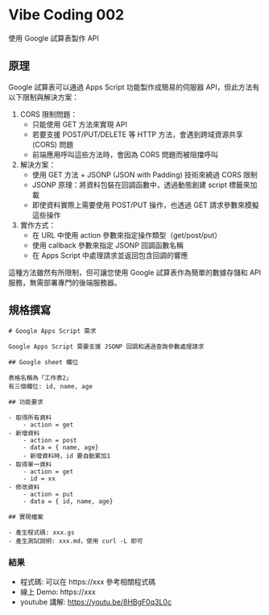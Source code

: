 # Vibe Coding 002

使用 Google 試算表製作 API

## 原理

Google 試算表可以通過 Apps Script 功能製作成簡易的伺服器 API，但此方法有以下限制與解決方案：

1. CORS 限制問題：
    - 只能使用 GET 方法來實現 API
    - 若要支援 POST/PUT/DELETE 等 HTTP 方法，會遇到跨域資源共享 (CORS) 問題
    - 前端應用呼叫這些方法時，會因為 CORS 問題而被阻擋呼叫
2. 解決方案：
    - 使用 GET 方法 + JSONP (JSON with Padding) 技術來繞過 CORS 限制
    - JSONP 原理：將資料包裝在回調函數中，透過動態創建 script 標籤來加載
    - 即使資料實際上需要使用 POST/PUT 操作，也透過 GET 請求參數來模擬這些操作
3. 實作方式：
    - 在 URL 中使用 action 參數來指定操作類型（get/post/put）
    - 使用 callback 參數來指定 JSONP 回調函數名稱
    - 在 Apps Script 中處理請求並返回包含回調的響應

這種方法雖然有所限制，但可讓您使用 Google 試算表作為簡單的數據存儲和 API 服務，無需部署專門的後端服務器。

## 規格撰寫

```
# Google Apps Script 需求

Google Apps Script 需要支援 JSONP 回調和通過查詢參數處理請求

## Google sheet 欄位

表格名稱為「工作表2」
有三個欄位: id, name, age

## 功能要求

- 取得所有資料
    - action = get
- 新增資料
    - action = post
    - data = { name, age}
    - 新增資料時，id 要自動累加1
- 取得單一資料
    - action = get
    - id = xx
- 修改資料
    - action = put
    - data = { id, name, age}

## 實現檔案

- 產生程式碼: xxx.gs
- 產生測試說明: xxx.md，使用 curl -L 即可
```

### 結果

- 程式碼: 可以在 https://xxx 參考相關程式碼
- 線上 Demo: https://xxx
- youtube 講解: https://youtu.be/8HBgF0q3L0c